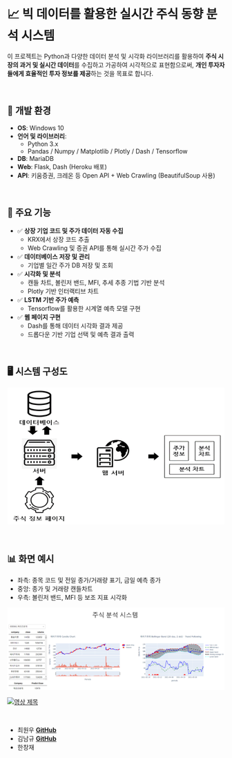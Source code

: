 # 📈 빅 데이터를 활용한 실시간 주식 동향 분석 시스템

이 프로젝트는 Python과 다양한 데이터 분석 및 시각화 라이브러리를 활용하여 **주식 시장의 과거 및 실시간 데이터**를 수집하고 가공하여 시각적으로 표현함으로써, **개인 투자자들에게 효율적인 투자 정보를 제공**하는 것을 목표로 합니다.

<br/>

## 🔧 개발 환경

- **OS**: Windows 10
- **언어 및 라이브러리**:
  - Python 3.x
  - Pandas / Numpy / Matplotlib / Plotly / Dash / Tensorflow
- **DB**: MariaDB
- **Web**: Flask, Dash (Heroku 배포)
- **API**: 키움증권, 크레온 등 Open API + Web Crawling (BeautifulSoup 사용)

<br/>

## 🧠 주요 기능

- ✅ **상장 기업 코드 및 주가 데이터 자동 수집**
  - KRX에서 상장 코드 추출
  - Web Crawling 및 증권 API를 통해 실시간 주가 수집
- ✅ **데이터베이스 저장 및 관리**
  - 기업별 일간 주가 DB 저장 및 조회
- ✅ **시각화 및 분석**
  - 캔들 차트, 볼린저 밴드, MFI, 추세 추종 기법 기반 분석
  - Plotly 기반 인터랙티브 차트
- ✅ **LSTM 기반 주가 예측**
  - Tensorflow를 활용한 시계열 예측 모델 구현
- ✅ **웹 페이지 구현**
  - Dash를 통해 데이터 시각화 결과 제공
  - 드롭다운 기반 기업 선택 및 예측 결과 출력

<br/>

## 🖥️ 시스템 구성도
![주가 분석 예시 이미지](https://raw.githubusercontent.com/chldnjsdn200/DataAnalysis/main/assets/data2.png)

<br/>

## 📊 화면 예시

- 좌측: 종목 코드 및 전일 종가/거래량 표기, 금일 예측 종가
- 중앙: 종가 및 거래량 캔들차트
- 우측: 볼린저 밴드, MFI 등 보조 지표 시각화

![주가 분석 예시 이미지](https://raw.githubusercontent.com/chldnjsdn200/DataAnalysis/main/assets/dataanal1.png)


[![영상 제목](https://img.youtube.com/vi/AwlqMBqLB6s/0.jpg)](https://youtu.be/AwlqMBqLB6s)


<br/>

- 최원우 **[GitHub](https://github.com/chldnjsdn200)**
- 김남규 **[GitHub](https://github.com/Isanghada/Stock_Analysis)**
- 한창재

